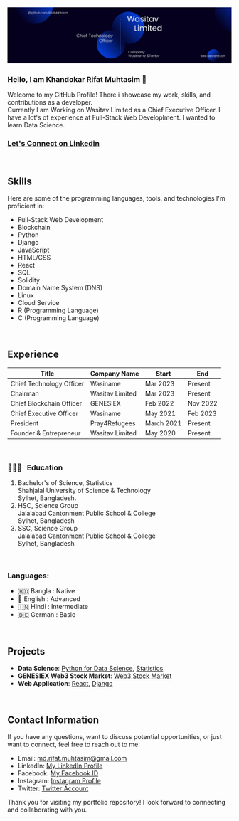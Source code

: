 <img src="wasitav_rifat.png" alt="Chief Techonology Officer at Wasitav Limited" />

### Hello, I am Khandokar Rifat Muhtasim 👋

Welcome to my GitHub Profile! There i showcase my work, skills, and contributions as a developer. </br>
Currently I am Working on Wasitav Limited as a Chief Executive Officer. I have a lot's of experience at Full-Stack Web Developlment. I wanted to learn Data Science.
### [Let's Connect on Linkedin](https://www.linkedin.com/in/rifat-muhtasim)
<br />

## Skills

Here are some of the programming languages, tools, and technologies I'm proficient in:

- Full-Stack Web Development
- Blockchain
- Python
- Django
- JavaScript
- HTML/CSS
- React
- SQL
- Solidity
- Domain Name System (DNS)
- Linux
- Cloud Service
- R (Programming Language)
- C (Programming Language)

</br>

## Experience
| Title                              | Company Name           | Start          | End           | 
|------------------------------------|------------------------|----------------|---------------|
| Chief Technology Officer           | Wasiname               | Mar 2023       | Present       | 
| Chairman                           | Wasitav Limited        | Mar 2023       | Present       | 
| Chief Blockchain Officer           | GENESIEX               | Feb 2022       | Nov 2022      | 
| Chief Executive Officer            | Wasiname               | May 2021       | Feb 2023      | 
| President                          | Pray4Refugees          | March 2021     | Present       | 
| Founder & Entrepreneur             | Wasitav Limited        | May 2020       | Present       | 


<br />
<!-- work experience section ends here  -->

<!-- education section starts here  -->
### 👨🏻‍🎓 &nbsp; Education

1. Bachelor's of Science, Statistics </br>
   Shahjalal University of Science & Technology  
   Sylhet, Bangladesh.
3. HSC, Science Group </br>
   Jalalabad Cantonment Public School & College</br> 
   Sylhet, Bangladesh
4. SSC, Science Group </br> 
   Jalalabad Cantonment Public School & College</br> 
   Sylhet, Bangladesh
<!-- education section ends here  -->
<br />

<!-- my languages section starts here  -->
### Languages:

- 🇧🇩 Bangla : Native
- 🏴󠁧󠁢󠁥󠁮󠁧󠁿 English : Advanced
- 🇮🇳 Hindi : Intermediate
- 🇩🇪 German : Basic

<br />
<!-- my languages section ends here  -->


## Projects

- **Data Science**: [Python for Data Science](https://github.com/RifatMuhtasim/Python_for_Data_Science), [Statistics](https://github.com/RifatMuhtasim/Statistical_Calculation)
- **GENESIEX Web3 Stock Market**: [Web3 Stock Market](https://github.com/RifatMuhtasim/GENESIEX_Web3_Stock_Market)
- **Web Application**: [React](https://github.com/RifatMuhtasim/React_Web_Series), [Django](https://github.com/RifatMuhtasim/Django_Web_Series)

<br />

## Contact Information

If you have any questions, want to discuss potential opportunities, or just want to connect, feel free to reach out to me:

- Email: [md.rifat.muhtasim@gmail.com](mailto:md.rifat.muhtasim@gmail.com)
- LinkedIn: [My LinkedIn Profile](https://www.linkedin.com/in/rifat-muhtasim)
- Facebook: [My Facebook ID](https://www.facebook.com/khandokar.rifat.muhtasim)
- Instagram: [Instagram Profile](https://www.instagram.com/rifat.muhtasim)
- Twitter: [Twitter Account](https://twitter.com/MdRifatMuhtasim)

Thank you for visiting my portfolio repository! I look forward to connecting and collaborating with you.

</br>


<!--
**RifatMuhtasim/RifatMuhtasim** is a ✨ _special_ ✨ repository because its `README.md` (this file) appears on your GitHub profile.

Here are some ideas to get you started:

- 🔭 I’m currently working on ...
- 🌱 I’m currently learning ...
- 👯 I’m looking to collaborate on ...
- 🤔 I’m looking for help with ...
- 💬 Ask me about ...
- 📫 How to reach me: ...
- 😄 Pronouns: ...
- ⚡ Fun fact: ...
-->
